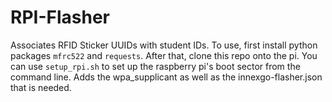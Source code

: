 # RPI-Flasher

Associates RFID Sticker UUIDs with student IDs. To use, first install python packages `mfrc522` and `requests`. After that, clone this repo onto the pi. You can use `setup_rpi.sh` to set up the raspberry pi's boot sector from the command line. Adds the wpa_supplicant as well as the innexgo-flasher.json that is needed.
